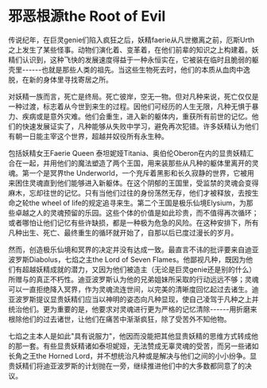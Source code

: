 # 邪恶根源the Root of Evil

传说纪年，在巨灵genie们陷入疯狂之后，妖精faerie从凡世撤离之前，厄斯Urth之上发生了某些怪事。动物们演化着、变革着，在他们前辈的知识之上构建着。妖精们认识到，这种飞快的发展速度得益于一种永恒实在，它被装在临时且脆弱的躯壳里------也就是那些人类的祖先。当这些生物死去时，他们的本质从血肉中逸脱，在新的身体里寻找寄居之所。

对妖精一族而言，死亡是终局。死亡彼岸，空无一物。但对凡种来说，死亡仅仅是一种过渡，标志着从今世到来生的过程。因他们可经历的人生无限，凡种无惧于暴力、疾病或是意外灾难。他们会重生，进入新的躯体内，重获所有前世的记忆。他们的快速发展证实了，凡种能够从失败中学习，避免再次犯错。许多妖精认为他们有朝一日能主宰这个世界，超越并奴役所有永生种。

包括妖精女王Faerie Queen
泰坦妮娅Titania、奥伯伦Oberon在内的显贵妖精汇合在一起，并用他们的魔法塑造了两个王国，用来装那些从凡种的躯体里离开的灵魂。第一个是冥界the
Underworld，一个充斥着黑影和长久寂静的世界，它被用来困住灵魂直到他们能够进入新躯体。在这个阴郁的王国里，受监禁的灵魂会变得麻木，忘却往世的记忆。只有当他们过往的身份荡然无存，他们才被释放，去按生命之轮the
wheel of
life的规定追寻来生。第二个王国是极乐仙境Elysium，为那些卓越之人的灵魂预留的乐园。这些个体的价值是如此珍贵，而不值得再次循环；或者哪怕让他们记忆有些许缺损，都是一种极为危急的风险。在这种安排下，所有凡种出生、死亡、最终重生的循环就开始了，自那以后已度过漫长的岁月。

然而，创造极乐仙境和冥界的决定并没有达成一致。最直言不讳的批评要来自迪亚波罗斯Diabolus，七焰之主the
Lord of Seven
Flames。他鄙视凡种，既因为他们有超越妖精成就的潜力，又因为他们被造主（无论是巨灵genie还是别的什么）所赠与的真正不朽性。迪亚波罗斯认为他的兄弟姐妹所采取的行动远远不够；灵魂可以一直拒绝降入冥界，作为灵魂流连世间，以完美的清晰度回忆起过去诸生。迪亚波罗斯提议显贵妖精们应当以神明的姿态向凡种显现，使自己凌驾于凡种之上并统治他们。更为重要的是，他要求对灵魂进行更为严格的记忆清除------用折磨来根除他们的过去诸世，让他们在痛苦中渐渐疯狂，除了受苦外不知他物。

七焰之主本人是如此"具有说服力"，他因而没能把其他显贵妖精的思维方式转成他的那一套。有些显贵妖精诸如泰坦妮娅，无法赞成无辜灵魂的受苦，而另一些诸如长角之王the
Horned
Lord，并不想统治凡种或是解决与他们之间的小小纷争。显贵妖精们将迪亚波罗斯的计划抛在一旁，继续推进他们中的大多数都同意了的决议。
